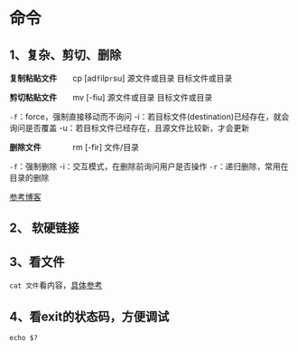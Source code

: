 # 命令

## 1、复杂、剪切、删除

**复制粘贴文件**　　cp  [ad`f`ilp`r`su]  源文件或目录  目标文件或目录



**剪切粘贴文件**　　mv [-fiu]  源文件或目录  目标文件或目录

`-f`：force，强制直接移动而不询问
-i：若目标文件(destination)已经存在，就会询问是否覆盖
-u：若目标文件已经存在，且源文件比较新，才会更新



**删除文件**　　　　rm [-fir] 文件/目录

`-f`：强制删除
-i：交互模式，在删除前询问用户是否操作
`-r`：递归删除，常用在目录的删除

[参考博客](https://www.cnblogs.com/aiyr/p/7395738.html)



## 2、 软硬链接



## 3、看文件

`cat 文件`看内容，[具体参考](https://www.runoob.com/linux/linux-comm-cat.html)



## 4、看exit的状态码，方便调试

`echo $?`